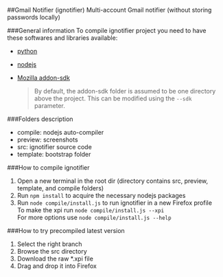 ##Gmail Notifier (ignotifier)
Multi-account Gmail notifier (without storing passwords locally)

###General information
To compile ignotifier project you need to have these softwares and libraries available:
* [python](http://www.python.org/getit/)
* [nodejs](http://nodejs.org/)
* [Mozilla addon-sdk](https://addons.mozilla.org/en-US/developers/builder)

  > By default, the addon-sdk folder is assumed to be one directory above the project. This can be modified using the ``--sdk`` parameter.

###Folders description
* compile: nodejs auto-compiler
* preview: screenshots
* src: ignotifier source code
* template: bootstrap folder

###How to compile ignotifier
1. Open a new terminal in the root dir (directory contains src, preview, template, and compile folders)
2. Run ``npm install`` to acquire the necessary nodejs packages
3. Run ``node compile/install.js`` to run ignotifier in a new Firefox profile  
   To make the xpi run ``node compile/install.js --xpi``  
   For more options use ``node compile/install.js --help``  

###How to try precompiled latest version
1. Select the right branch
2. Browse the src directory
3. Download the raw *.xpi file
4. Drag and drop it into Firefox
